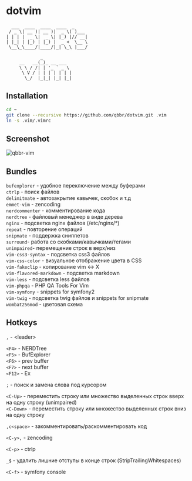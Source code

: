 dotvim
======

	  ___  ____  ____  ____  _
	 / _ \| __ )| __ )|  _ \( )___
	| | | |  _ \|  _ \| |_) |// __|
	| |_| | |_) | |_) |  _ <  \__ \
	 \__\_\____/|____/|_| \_\ |___/

		         _
		 __   __(_)_ __ ___
		 \ \ / /| | '_ ` _ \
		  \ V / | | | | | | |
		   \_/  |_|_| |_| |_|

Installation
-------

```bash
cd ~
git clone --recursive https://github.com/qbbr/dotvim.git .vim
ln -s .vim/.vimrc
```

Screenshot
----------

![qbbr-vim](https://lh5.googleusercontent.com/-L7E5YoiCkDE/Uh79KB_eGhI/AAAAAAAABQw/CK-JLr4dwvI/s700/qbbr-vim.png)

Bundles
-------

`bufexplorer` - удобное переключение между буферами  
`ctrlp` - поиск файлов  
`delimitmate` - автозакрытие кавычек, скобок и т.д  
`emmet-vim` - zencoding  
`nerdcommenter` - комментирование кода  
`nerdtree` - файловый менеджер в виде дерева  
`nginx` - подсветка nginx файлов (/etc/nginx/*)  
`repeat` - повторение операций  
`snipmate` - поддержка сниппетов  
`surround`- работа со скобками/кавычками/тегами  
`unimpaired`- перемещение строк в верх/низ  
`vim-css3-syntax` - подсветка css3 файлов  
`vim-css-color` - визуальное отображение цвета в CSS  
`vim-fakeclip` - копирование vim &lt;-&gt; X  
`vim-flavored-markdown` - подсветка markdown  
`vim-less` - подсветка less файлов  
`vim-phpqa` - PHP QA Tools For Vim  
`vim-symfony` - snippets for symfony2  
`vim-twig` - подсветка twig файлов и snippets for snipmate  
`wombat256mod` - цветовая схема

Hotkeys
-------

`,` - &lt;leader&gt;

`<F4>` - NERDTree  
`<F5>` - BufExplorer  
`<F6>` - prev buffer  
`<F7>` - next buffer  
`<F12>` - Ex

`;` - поиск и замена слова под курсором

`<C-Up>`  - переместить строку или множество выделенных строк вверх на одну строку (unimpaired)  
`<C-Down>` - переместить строку или множество выделенных строк вниз на одну строку

`,c<space>` - закомментировать/раскомментировать код

`<C-y>,` - zencoding

`<C-p>` - ctrlp

`_$` - удалить лишние отступы в конце строк (StripTrailingWhitespaces)

`<C-f>` - symfony console
